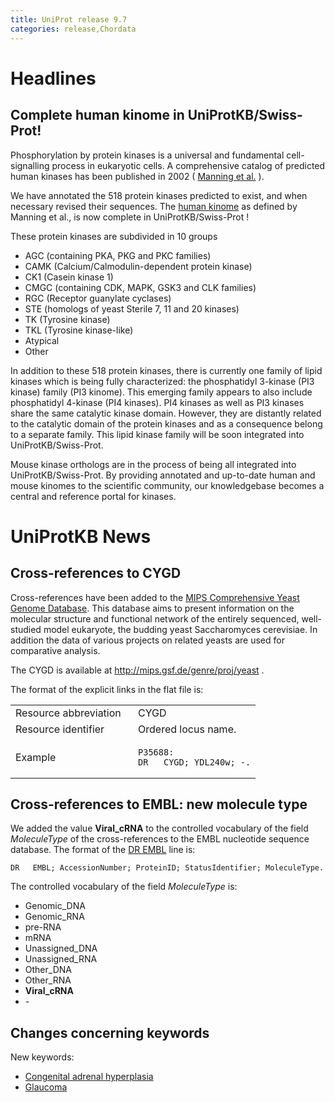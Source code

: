 ```yaml
---
title: UniProt release 9.7
categories: release,Chordata
---
```


# Headlines

## Complete human kinome in UniProtKB/Swiss-Prot!

Phosphorylation by protein kinases is a universal and fundamental cell-signalling process in eukaryotic cells. A comprehensive catalog of predicted human kinases has been published in 2002 ( [Manning et al.](http://www.sciencemag.org/cgi/content/full/298/5600/1912) ).

We have annotated the 518 protein kinases predicted to exist, and when necessary revised their sequences. The [human kinome](http://www.kinase.com/human/kinome/) as defined by Manning et al., is now complete in UniProtKB/Swiss-Prot !

These protein kinases are subdivided in 10 groups

-   AGC (containing PKA, PKG and PKC families)
-   CAMK (Calcium/Calmodulin-dependent protein kinase)
-   CK1 (Casein kinase 1)
-   CMGC (containing CDK, MAPK, GSK3 and CLK families)
-   RGC (Receptor guanylate cyclases)
-   STE (homologs of yeast Sterile 7, 11 and 20 kinases)
-   TK (Tyrosine kinase)
-   TKL (Tyrosine kinase-like)
-   Atypical
-   Other

In addition to these 518 protein kinases, there is currently one family of lipid kinases which is being fully characterized: the phosphatidyl 3-kinase (PI3 kinase) family (PI3 kinome). This emerging family appears to also include phosphatidyl 4-kinase (PI4 kinases). PI4 kinases as well as PI3 kinases share the same catalytic kinase domain. However, they are distantly related to the catalytic domain of the protein kinases and as a consequence belong to a separate family. This lipid kinase family will be soon integrated into UniProtKB/Swiss-Prot.

Mouse kinase orthologs are in the process of being all integrated into UniProtKB/Swiss-Prot. By providing annotated and up-to-date human and mouse kinomes to the scientific community, our knowledgebase becomes a central and reference portal for kinases.

# UniProtKB News

## Cross-references to CYGD

Cross-references have been added to the [MIPS Comprehensive Yeast Genome Database](http://mips.gsf.de/genre/proj/yeast). This database aims to present information on the molecular structure and functional network of the entirely sequenced, well-studied model eukaryote, the budding yeast Saccharomyces cerevisiae. In addition the data of various projects on related yeasts are used for comparative analysis.

The CYGD is available at <http://mips.gsf.de/genre/proj/yeast> .

The format of the explicit links in the flat file is:

<table><colgroup><col style="width: 50%" /><col style="width: 50%" /></colgroup><tbody><tr class="odd"><td>Resource abbreviation</td><td>CYGD</td></tr><tr class="even"><td>Resource identifier</td><td>Ordered locus name.</td></tr><tr class="odd"><td>Example</td><td><pre><code>P35688:
DR   CYGD; YDL240w; -.</code></pre></td></tr></tbody></table>

## Cross-references to EMBL: new molecule type

We added the value **Viral\_cRNA** to the controlled vocabulary of the field *MoleculeType* of the cross-references to the EMBL nucleotide sequence database. The format of the [DR EMBL](https://ftp.uniprot.org/pub/databases/uniprot/current_release/knowledgebase/complete/docs/userman.htm#DR_EMBL) line is:

    DR   EMBL; AccessionNumber; ProteinID; StatusIdentifier; MoleculeType.

The controlled vocabulary of the field *MoleculeType* is:

-   Genomic\_DNA
-   Genomic\_RNA
-   pre-RNA
-   mRNA
-   Unassigned\_DNA
-   Unassigned\_RNA
-   Other\_DNA
-   Other\_RNA
-   **Viral\_cRNA**
-   \-

## Changes concerning keywords

New keywords:

-   [Congenital adrenal hyperplasia](http://www.uniprot.org/keywords/KW-0954)
-   [Glaucoma](http://www.uniprot.org/keywords/KW-0955)
